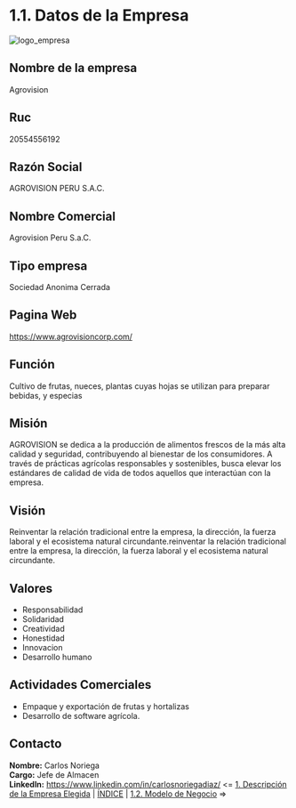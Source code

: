 # 1.1. Datos de la Empresa

![logo_empresa](https://github.com/user-attachments/assets/911fb100-3fce-4e41-a5a3-7b72a4e39678)


**Nombre de la empresa**
---
Agrovision

**Ruc**
---
20554556192

**Razón Social**
---
AGROVISION PERU S.A.C.

**Nombre Comercial**
---
Agrovision Peru S.a.C.

**Tipo empresa**
---
Sociedad Anonima Cerrada

**Pagina Web**
---
https://www.agrovisioncorp.com/
 

**Función**
---
Cultivo de frutas, nueces, plantas cuyas hojas se utilizan para preparar bebidas, y especias


**Misión**
---
AGROVISION se dedica a la producción de alimentos frescos de la más alta calidad y seguridad, contribuyendo al bienestar de los consumidores. A través de prácticas agrícolas responsables y sostenibles, busca elevar los estándares de calidad de vida de todos aquellos que interactúan con la empresa.

**Visión**
---
Reinventar la relación tradicional entre la empresa, la dirección, la fuerza laboral y el ecosistema natural circundante.reinventar la relación tradicional entre la empresa, la dirección, la fuerza laboral y el ecosistema natural circundante.

**Valores** 
---
- Responsabilidad
- Solidaridad
- Creatividad
- Honestidad
- Innovacion
- Desarrollo humano

**Actividades Comerciales**
---
- Empaque y exportación de frutas y hortalizas
- Desarrollo de software agrícola. 

**Contacto**
---
**Nombre:** Carlos Noriega \
**Cargo:** Jefe de Almacen\
**LinkedIn:** https://www.linkedin.com/in/carlosnoriegadiaz/
<= [1. Descripción de la Empresa Elegida](../1.md) | [ÍNDICE](../../README.md) | [1.2. Modelo de Negocio](../1.2/1.2.md) =>

